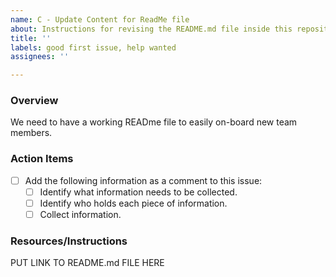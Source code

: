 ```yaml
---
name: C - Update Content for ReadMe file
about: Instructions for revising the README.md file inside this repository
title: ''
labels: good first issue, help wanted
assignees: ''

---
```


### Overview
We need to have a working READme file to easily on-board new team members.

### Action Items
- [ ] Add the following information as a comment to this issue:
   - [ ] Identify what information needs to be collected.
   - [ ] Identify who holds each piece of information.
   - [ ] Collect information.

### Resources/Instructions
PUT LINK TO README.md FILE HERE
